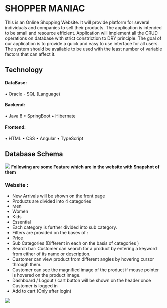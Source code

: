 # SHOPPER MANIAC

This is an Online Shopping Website. It will provide platform for several individuals and companies to sell their products. The application is intended to be small and resource efficient. Application will implement all the CRUD operations on database with strict constriction to DRY principle. The goal of our application is to provide a quick and easy to use interface for all users. The system should be available to be used with the least number of variable factors that can affect it.

## Technology
 #### DataBase:
•	Oracle - SQL (Language)
#### Backend:
•	Java 8
•	SpringBoot
•	Hibernate
#### Frontend:
•	HTML
•	CSS
•	Angular
•	TypeScript
## Database Schema
![](images/database.jpg)
**Following are some Feature which are in the website with Snapshot of them**
### Website :
*	New Arrivals will be shown on the front page 
*	Products are divided into 4 categories 
* Men 
*	Women
*	Kids
*	Essential
*	Each category is further divided into sub category.
*	Filters are provided on the bases of :
*	Price 
*	Sub Categories (Different in each on the basis of categories )
*	Search bar: Customer can search for a product by entering a keyword from either of its name or description.
*	Customer can view product from different angles by hovering cursor through them.
*	Customer can see the magnified image of the product if mouse pointer is hovered on the product image.
*	Dashboard / Logout / cart  button will be shown on the header once Customer is logged in 
*	Add to cart (Only after login)

![](images/database.jpg)
